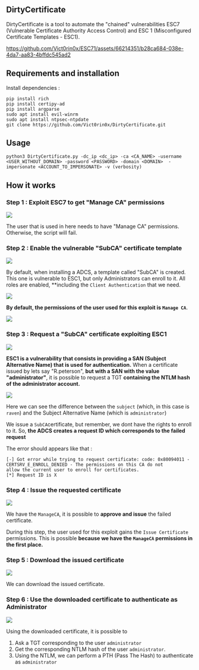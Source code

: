 
## DirtyCertificate

DirtyCertificate is a tool to automate the "chained" vulnerabilities ESC7 (Vulnerable Certificate Authority Access Control) and ESC 1 (Misconfigured Certificate Templates - ESC1).

https://github.com/Vict0rin0x/ESC71/assets/66214351/b28ca684-038e-4da7-aa83-4bffdc545ad2

## Requirements and installation

Install dependencies : 

```
pip install rich
pip install certipy-ad
pip install argparse
sudo apt install evil-winrm
sudo apt install ntpsec-ntpdate
git clone https://github.com/Vict0rin0x/DirtyCertificate.git
```

## Usage

```
python3 DirtyCertificate.py -dc_ip <dc_ip> -ca <CA_NAME> -username <USER_WITHOUT_DOMAIN> -password <PASSWORD> -domain <DOMAIN>  -impersonate <ACCOUNT_TO_IMPERSONATE> -v (verbosity)
```

## How it works

### Step 1 : Exploit ESC7 to get "Manage CA" permissions 

![](./ressources/step1.jpg)

The user that is used in here needs to have "Manage CA" permissions. Otherwise, the script will fail. 



### Step 2 : Enable the vulnerable "SubCA" certificate template

![](./ressources/step2.jpg)

By default, when installing a ADCS, a template called "SubCA" is created. This one is vulnerable to ESC1, but only Administrators can enroll to it. All roles are enabled, **including the `Client Authentication` that we need.

![](./ressources/subca.png)

**By default, the permissions of the user used for this exploit is `Manage CA`**. 

![](./ressources/roles_raven_default.png)

### Step 3 : Request a "SubCA" certificate exploiting ESC1 

![](./ressources/step3.jpg)

**ESC1 is a vulnerability that consists in providing a SAN (Subject Alternative Name) that is used for authentication.** When a certificate issued by lets say "R.peterson", **but with a SAN with the value "administrator"**, it is possible to request a TGT **containing the NTLM hash of the administrator account.** 

![](./ressources/issued_certificate_with_san.png)

Here we can see the difference between the `subject` (which, in this case is `raven`) and the Subject Alternative Name (which is `administrator`)

We issue a `SubCA`certificate, but remember, we dont have the rights to enroll to it. So, **the ADCS creates a request ID which corresponds to the failed request**

The error should appears like that : 

```
[-] Got error while trying to request certificate: code: 0x80094011 - CERTSRV_E_ENROLL_DENIED - The permissions on this CA do not 
allow the current user to enroll for certificates.
[*] Request ID is X
```

### Step 4 : Issue the requested certificate

![](./ressources/step4.jpg)

We have the `ManageCA`, it is possible to **approve and issue** the failed certificate. 

During this step, the user used for this exploit gains the `Issue Certificate` permissions. This is possible **because we have the `ManageCA` permissions in the first place.**

### Step 5 : Download the issued certificate

![](./ressources/step5.jpg)

We can download the issued certificate.

### Step 6 : Use the downloaded certificate to authenticate as Administrator 

![](./ressources/step6.jpg)

Using the downloaded certificate, it is possible to 

1. Ask a TGT corresponding to the user `administrator`
2. Get the corresponding NTLM hash of the user `administrator`.
3. Using the NTLM, we can perform a PTH (Pass The Hash) to authenticate as `administrator` 



